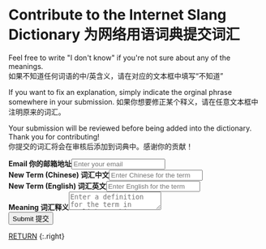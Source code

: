 # Contribute to the Internet Slang Dictionary 为网络用语词典提交词汇

Feel free to write "I don't know" if you're not sure about any of the meanings.  
如果不知道任何词语的中/英含义，请在对应的文本框中填写“不知道”

If you want to fix an explanation, simply indicate the orginal phrase somewhere in your submission.
如果你想要修正某个释义，请在任意文本框中注明原来的词汇。

Your submission will be reviewed before being added into the dictionary. Thank you for contributing!  
你提交的词汇将会在审核后添加到词典中。感谢你的贡献！

<div class="form">
    <form action="https://app.99inbound.com/api/e/IDgc13DI" method="POST" target="_blank">
        <b>Email 你的邮箱地址</b><input type="email" name="email" placeholder="Enter your email"><br>
        <b>New Term (Chinese) 词汇中文</b><input type="text" name="english" placeholder="Enter Chinese for the term"><br>
        <b>New Term (English) 词汇英文</b><input type="text" name="chinese" placeholder="Enter English for the term"><br>
        <b>Meaning 词汇释义</b><textarea name="meaning" placeholder="Enter a definition for the term in English or Chinese"></textarea><br>
        <input style="position: absolute; left: -5000px;" type="checkbox" name="awesome_lavendar_waved_dolphin" value="1" tabindex="-1" autocomplete="no">
        <button type="submit">Submit 提交</button>
    </form>
</div>

[RETURN](/)
{:.right}
